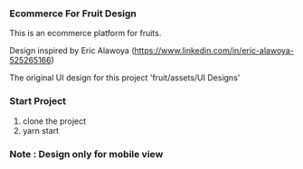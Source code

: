 ### Ecommerce For Fruit Design

This is an ecommerce platform for fruits.

Design inspired by Eric Alawoya (https://www.linkedin.com/in/eric-alawoya-525265166)

The original UI design for this project 'fruit/assets/UI Designs'

### Start Project
1. clone the project
2. yarn start

### Note : Design only for mobile view
